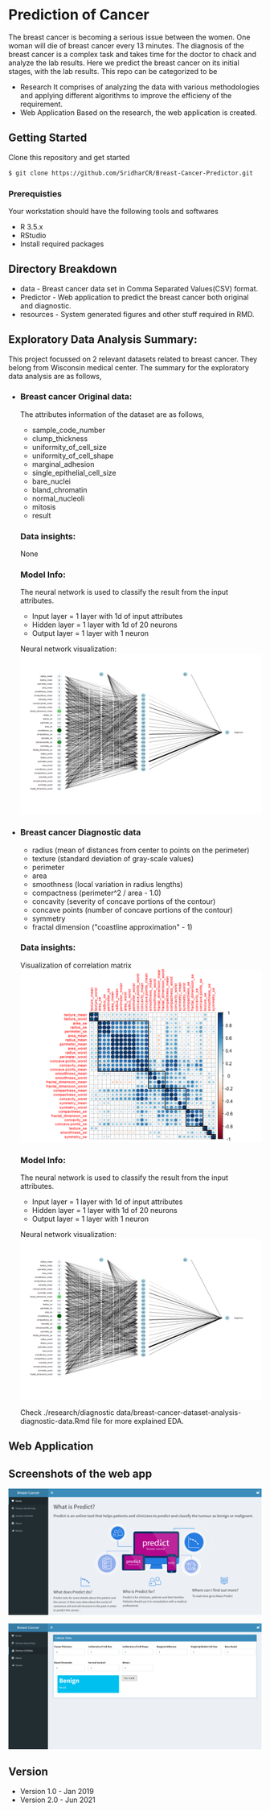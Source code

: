 # Prediction of Cancer
The breast cancer is becoming a serious issue between the women. One woman will die of breast cancer every 13 minutes. The diagnosis of the breast cancer is a complex task and takes time for the doctor to chack and analyze the lab results. Here we predict the breast cancer on its initial stages, with the lab results. This repo can be categorized to be
- Research
     It comprises of analyzing the data with various methodologies and applying different algorithms to improve the
     efficieny of the requirement.
- Web Application
     Based on the research, the web application is created.
## Getting Started
Clone this repository and get started
```sh
$ git clone https://github.com/SridharCR/Breast-Cancer-Predictor.git
```

### Prerequisties
Your workstation should have the following tools and softwares
- R 3.5.x
- RStudio
- Install required packages

## Directory Breakdown
* data - Breast cancer data set in Comma Separated Values(CSV) format.
* Predictor - Web application to predict the breast cancer both original and diagnostic.
* resources - System generated figures and other stuff required in RMD.

## Exploratory Data Analysis Summary:
This project focussed on 2 relevant datasets related to breast cancer. They belong from Wisconsin medical center.
The summary for the exploratory data analysis are as follows,
- ### Breast cancer Original data:
  The attributes information of the dataset are as follows,
    - sample_code_number
    - clump_thickness
    - uniformity_of_cell_size
    - uniformity_of_cell_shape
    - marginal_adhesion
    - single_epithelial_cell_size
    - bare_nuclei
    - bland_chromatin
    - normal_nucleoli
    - mitosis
    - result
  ### Data insights:
     None
  ### Model Info:   
     The neural network is used to classify the result from the input attributes.
     
     - Input layer = 1 layer with 1d of input attributes
     - Hidden layer = 1 layer with 1d of 20 neurons
     - Output layer = 1 layer with 1 neuron

     Neural network visualization:
     ![NN Diagnostic ](resources/nn_diagnostic.png "NN Diagnostic")

- ### Breast cancer Diagnostic data
  - radius (mean of distances from center to points on the perimeter)
  - texture (standard deviation of gray-scale values)
  - perimeter
  - area
  - smoothness (local variation in radius lengths)
  - compactness (perimeter^2 / area - 1.0)
  - concavity (severity of concave portions of the contour)
  - concave points (number of concave portions of the contour)
  - symmetry
  - fractal dimension ("coastline approximation" - 1)

  ### Data insights:
     Visualization of correlation matrix
     ![Corrplot ](resources/plot_correlation_matrix.png "Corr plot Diagnostic")

  ### Model Info:   
     The neural network is used to classify the result from the input attributes.
     
     - Input layer = 1 layer with 1d of input attributes
     - Hidden layer = 1 layer with 1d of 20 neurons
     - Output layer = 1 layer with 1 neuron

     Neural network visualization:
     ![NN Diagnostic ](resources/nn_diagnostic.png "NN Diagnostic")

  Check ./research/diagnostic data/breast-cancer-dataset-analysis-diagnostic-data.Rmd file for more explained EDA.

## Web Application

## Screenshots of the web app
![Screenshot1 ](resources/Selection_154.png "Screenshot 1")



![Screenshot2](resources/Selection_153.png "Screenshot 2")


## Version
- Version 1.0 - Jan 2019
- Version 2.0 - Jun 2021

